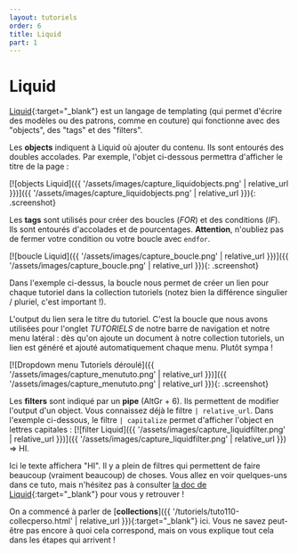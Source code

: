 ```yaml
---
layout: tutoriels
order: 6
title: Liquid
part: 1
---
```

# Liquid

[Liquid](https://shopify.github.io/liquid/){:target="_blank"} est un langage de templating (qui permet d'écrire des modèles ou des patrons, comme en couture) qui fonctionne avec des "objects", des "tags" et des "filters". 

Les **objects** indiquent à Liquid où ajouter du contenu. Ils sont entourés des doubles accolades. Par exemple, l'objet ci-dessous permettra d'afficher le titre de la page :

[![objects Liquid]({{ '/assets/images/capture_liquidobjects.png' | relative_url }})]({{ '/assets/images/capture_liquidobjects.png' | relative_url }}){: .screenshot}

Les **tags** sont utilisés pour créer des boucles (*FOR*) et des conditions (*IF*). Ils sont entourés d'accolades et de pourcentages. **Attention**, n'oubliez pas de fermer votre condition ou votre boucle avec `endfor`.

[![boucle Liquid]({{ '/assets/images/capture_boucle.png' | relative_url }})]({{ '/assets/images/capture_boucle.png' | relative_url }}){: .screenshot}

Dans l'exemple ci-dessus, la boucle nous permet de créer un lien pour chaque tutoriel dans la collection tutoriels (notez bien la différence singulier / pluriel, c'est important !). 

L'output du lien sera le titre du tutoriel. C'est la boucle que nous avons utilisées pour l'onglet *TUTORIELS* de notre barre de navigation et notre menu latéral : dès qu'on ajoute un document à notre collection tutoriels, un lien est généré et ajouté automatiquement chaque menu. Plutôt sympa !

[![Dropdown menu Tutoriels déroulé]({{ '/assets/images/capture_menututo.png' | relative_url }})]({{ '/assets/images/capture_menututo.png' | relative_url }}){: .screenshot} 

Les **filters** sont indiqué par un **pipe** (AltGr + 6). Ils permettent de modifier l'output d'un object. Vous connaissez déjà le filtre `| relative_url`. Dans l'exemple ci-dessous, le filtre `| capitalize` permet d'afficher l'object en lettres capitales : [![filter Liquid]({{ '/assets/images/capture_liquidfilter.png' | relative_url }})]({{ '/assets/images/capture_liquidfilter.png' | relative_url }}) => HI.

Ici le texte affichera "HI". Il y a plein de filtres qui permettent de faire beaucoup (vraiment beaucoup) de choses. Vous allez en voir quelques-uns dans ce tuto, mais n'hésitez pas à consulter [la doc de Liquid](https://shopify.github.io/liquid/){:target="_blank"} pour vous y retrouver !

On a commencé à parler de [**collections**]({{ '/tutoriels/tuto110-collecperso.html' | relative_url }}){:target="_blank"} ici. Vous ne savez peut-être pas encore à quoi cela correspond, mais on vous explique tout cela dans les étapes qui arrivent !

